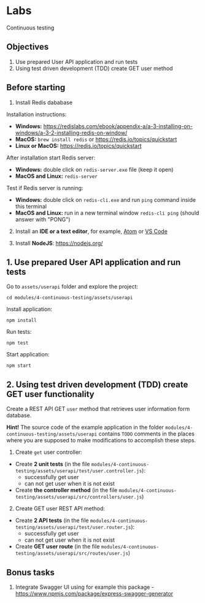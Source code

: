 # Labs

Continuous testing

## Objectives

1. Use prepared User API application and run tests
2. Using test driven development (TDD) create GET user method

## Before starting

1. Install Redis dababase

Installation instructions:

- **Windows:** https://redislabs.com/ebook/appendix-a/a-3-installing-on-windows/a-3-2-installing-redis-on-window/
- **MacOS:** `brew install redis` or https://redis.io/topics/quickstart
- **Linux or MacOS:** https://redis.io/topics/quickstart

After installation start Redis server:

- **Windows:** double click on `redis-server.exe` file (keep it open)
- **MacOS and Linux:** `redis-server`

Test if Redis server is running:

- **Windows:** double click on `redis-cli.exe` and run `ping` command inside this terminal
- **MacOS and Linux:** run in a new terminal window `redis-cli ping` (should answer with "PONG")

2. Install an **IDE or a text editor**, for example, [Atom](https://atom.io/) or [VS Code](https://code.visualstudio.com/)

3. Install **NodeJS**: https://nodejs.org/

## 1. Use prepared User API application and run tests

Go to `assets/userapi` folder and explore the project:

```
cd modules/4-continuous-testing/assets/userapi
```

Install application:

```
npm install
```

Run tests:

```
npm test
```

Start application:

```
npm start
```

## 2. Using test driven development (TDD) create GET user functionality

Create a REST API GET `user` method that retrieves user information form database.

**Hint!** The source code of the example application in the folder `modules/4-continuous-testing/assets/userapi` contains `TODO` comments in the places where you are supposed to make modifications to accomplish these steps.

1. Create `get` user controller:
  - Create **2 unit tests** (in the file `modules/4-continuous-testing/assets/userapi/test/user.controller.js`):
    - successfully get user
    - can not get user when it is not exist
  - Create **the controller method** (in the file `modules/4-continuous-testing/assets/userapi/src/controllers/user.js`)

2. Create GET user REST API method:
  - Create **2 API tests** (in the file `modules/4-continuous-testing/assets/userapi/test/user.router.js`):
    - successfully get user
    - can not get user when it is not exist
  - Create **GET user route** (in the file `modules/4-continuous-testing/assets/userapi/src/routes/user.js`)

## Bonus tasks

1. Integrate Swagger UI using for example this package - https://www.npmjs.com/package/express-swagger-generator
